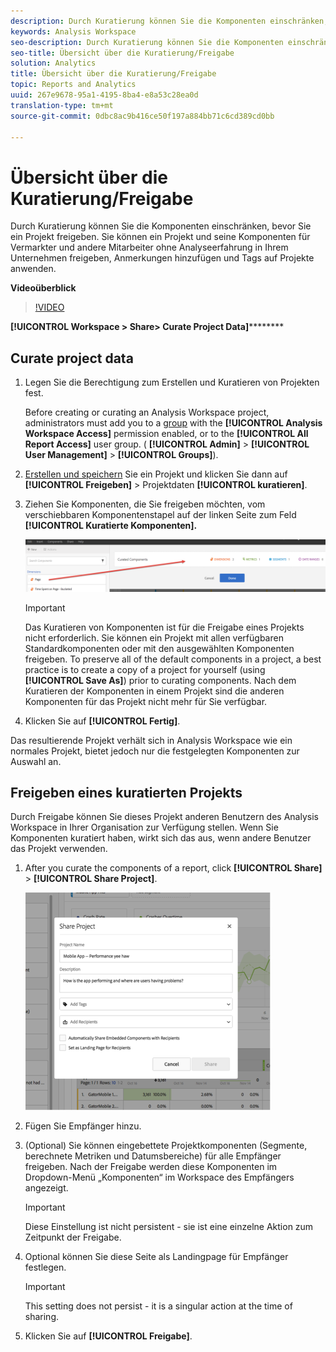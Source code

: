 ```yaml
---
description: Durch Kuratierung können Sie die Komponenten einschränken, bevor Sie ein Projekt freigeben. Sie können ein Projekt und seine Komponenten für Vermarkter und andere Mitarbeiter ohne Analyseerfahrung in Ihrem Unternehmen freigeben, Anmerkungen hinzufügen und Tags auf Projekte anwenden.
keywords: Analysis Workspace
seo-description: Durch Kuratierung können Sie die Komponenten einschränken, bevor Sie ein Projekt freigeben. Sie können ein Projekt und seine Komponenten für Vermarkter und andere Mitarbeiter ohne Analyseerfahrung in Ihrem Unternehmen freigeben, Anmerkungen hinzufügen und Tags auf Projekte anwenden.
seo-title: Übersicht über die Kuratierung/Freigabe
solution: Analytics
title: Übersicht über die Kuratierung/Freigabe
topic: Reports and Analytics
uuid: 267e9678-95a1-4195-8ba4-e8a53c28ea0d
translation-type: tm+mt
source-git-commit: 0dbc8ac9b416ce50f197a884bb71c6cd389cd0bb

---
```



# Übersicht über die Kuratierung/Freigabe

Durch Kuratierung können Sie die Komponenten einschränken, bevor Sie ein Projekt freigeben. Sie können ein Projekt und seine Komponenten für Vermarkter und andere Mitarbeiter ohne Analyseerfahrung in Ihrem Unternehmen freigeben, Anmerkungen hinzufügen und Tags auf Projekte anwenden.

**Videoüberblick**

>[!VIDEO](https://www.youtube.com/watch?v=LJJRskdmlOg&index=79&t=0s&list=PL2tCx83mn7GuNnQdYGOtlyCu0V5mEZ8sS)

**[!UICONTROL Workspace &gt; Share&gt; Curate Project Data]**********

## Curate project data

1. Legen Sie die Berechtigung zum Erstellen und Kuratieren von Projekten fest.

   Before creating or curating an Analysis Workspace project, administrators must add you to a [group](https://marketing.adobe.com/resources/help/en_US/reference/groups.html) with the **[!UICONTROL Analysis Workspace Access]** permission enabled, or to the **[!UICONTROL All Report Access]** user group. ( **[!UICONTROL Admin]** &gt; **[!UICONTROL User Management]** &gt; **[!UICONTROL Groups]**).

1. [Erstellen und speichern](../../../analyze/analysis-workspace/build-workspace-project/t-freeform-project.md#task_C2C698ACC7954062A28E4784911E6CF2) Sie ein Projekt und klicken Sie dann auf **[!UICONTROL Freigeben]** &gt; Projektdaten **[!UICONTROL kuratieren]**.
1. Ziehen Sie Komponenten, die Sie freigeben möchten, vom verschiebbaren Komponentenstapel auf der linken Seite zum Feld **[!UICONTROL Kuratierte Komponenten].**

   ![](assets/curated-components.png)

   >[!IMPORTANT]
   >
   >Das Kuratieren von Komponenten ist für die Freigabe eines Projekts nicht erforderlich. Sie können ein Projekt mit allen verfügbaren Standardkomponenten oder mit den ausgewählten Komponenten freigeben. To preserve all of the default components in a project, a best practice is to create a copy of a project for yourself (using **[!UICONTROL Save As]**) prior to curating components. Nach dem Kuratieren der Komponenten in einem Projekt sind die anderen Komponenten für das Projekt nicht mehr für Sie verfügbar.

1. Klicken Sie auf **[!UICONTROL Fertig]**.

Das resultierende Projekt verhält sich in Analysis Workspace wie ein normales Projekt, bietet jedoch nur die festgelegten Komponenten zur Auswahl an.

## Freigeben eines kuratierten Projekts

Durch Freigabe können Sie dieses Projekt anderen Benutzern des Analysis Workspace in Ihrer Organisation zur Verfügung stellen. Wenn Sie Komponenten kuratiert haben, wirkt sich das aus, wenn andere Benutzer das Projekt verwenden.

1. After you curate the components of a report, click **[!UICONTROL Share]** &gt; **[!UICONTROL Share Project]**.

   ![](assets/share_component.png)

1. Fügen Sie Empfänger hinzu.
1. (Optional) Sie können eingebettete Projektkomponenten (Segmente, berechnete Metriken und Datumsbereiche) für alle Empfänger freigeben. Nach der Freigabe werden diese Komponenten im Dropdown-Menü „Komponenten“ im Workspace des Empfängers angezeigt.

   >[!IMPORTANT]
   >
   >Diese Einstellung ist nicht persistent - sie ist eine einzelne Aktion zum Zeitpunkt der Freigabe.

1. Optional können Sie diese Seite als Landingpage für Empfänger festlegen.

   >[!IMPORTANT]
   >
   >This setting does not persist - it is a singular action at the time of sharing.

1. Klicken Sie auf **[!UICONTROL Freigabe]**.

<!-- 

<p> <b>Annotate and tag a project</b> </p> 
<p>An alternative way to collaborate on a project is to use the Information panel. This panel will be re-introduced in an upcoming release. </p> 
<p> </p> 
<ul id="ul_EFD045FD9F3B4BF8A70637B00EE0BC9C"> 
 <li id="li_EC6C5EAF9C234E76BDA7FF0226B82083">Tag reports for sharing. </li> 
 <li id="li_CF6A438C55F847F8890F8CB674CAA4F7">Specify the recipient (filter by permission group or user name), the storage folder. In-product notifications let users know that they have a shared report waiting. </li> 
 <li id="li_C8E088DA43024277908705CB0F3A142A">Write messages or report descriptions for recipients. </li> 
 <li id="li_342EB4758C344B859757E23691068FA3"> Select the dimensions, metrics, and segments to recommend to a non-analyst colleague, who can view the report you are curating and sharing. Curating the component gives the recipient access to those components, based on their permission settings. </li> 
 <li id="li_6487500F9315481599B7F3897998879F"> Add suggested items to a previously configured report. These new items exist as recommended selectable options. </li> 
</ul>

 -->

